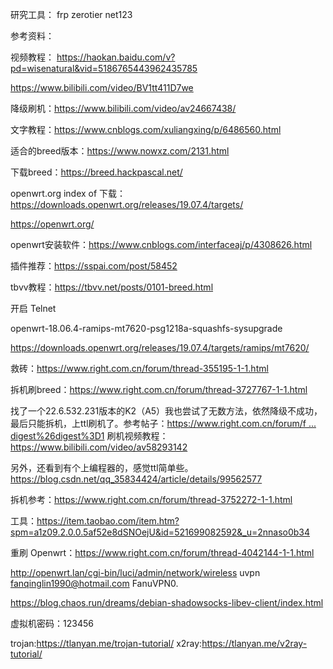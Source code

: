 研究工具：
frp
zerotier
net123

参考资料：

视频教程： https://haokan.baidu.com/v?pd=wisenatural&vid=5186765443962435785

https://www.bilibili.com/video/BV1tt411D7we

降级刷机：https://www.bilibili.com/video/av24667438/

文字教程：https://www.cnblogs.com/xuliangxing/p/6486560.html

适合的breed版本：https://www.nowxz.com/2131.html

下载breed：https://breed.hackpascal.net/

openwrt.org index of 下载：https://downloads.openwrt.org/releases/19.07.4/targets/

https://openwrt.org/

openwrt安装软件：https://www.cnblogs.com/interfaceaj/p/4308626.html

插件推荐：https://sspai.com/post/58452

tbvv教程：https://tbvv.net/posts/0101-breed.html

开启 Telnet 

openwrt-18.06.4-ramips-mt7620-psg1218a-squashfs-sysupgrade

https://downloads.openwrt.org/releases/19.07.4/targets/ramips/mt7620/

救砖：https://www.right.com.cn/forum/thread-355195-1-1.html

拆机刷breed：https://www.right.com.cn/forum/thread-3727767-1-1.html

找了一个22.6.532.231版本的K2（A5）我也尝试了无数方法，依然降级不成功，最后只能拆机，上ttl刷机了。参考帖子：[https://www.right.com.cn/forum/f ... digest%26digest%3D1](https://www.right.com.cn/forum/forum.php?mod=viewthread&tid=636761&extra=page%3D1%26filter%3Ddigest%26digest%3D1)
刷机视频教程：https://www.bilibili.com/video/av58293142

另外，还看到有个上编程器的，感觉ttl简单些。https://blog.csdn.net/qq_35834424/article/details/99562577

拆机参考：https://www.right.com.cn/forum/thread-3752272-1-1.html

工具：https://item.taobao.com/item.htm?spm=a1z09.2.0.0.5af52e8dSNOejU&id=521699082592&_u=2nnaso0b34

重刷 Openwrt：https://www.right.com.cn/forum/thread-4042144-1-1.html


http://openwrt.lan/cgi-bin/luci/admin/network/wireless
uvpn
fanqinglin1990@hotmail.com
FanuVPN0.

https://blog.chaos.run/dreams/debian-shadowsocks-libev-client/index.html

虚拟机密码：123456

trojan:https://tlanyan.me/trojan-tutorial/
x2ray:https://tlanyan.me/v2ray-tutorial/